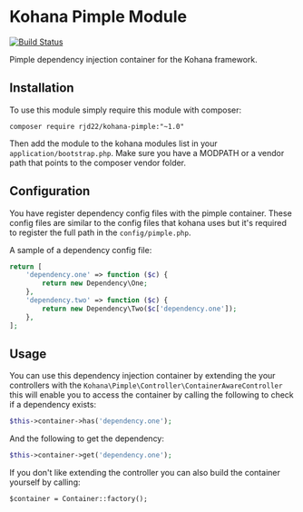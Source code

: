 # Kohana Pimple Module

[![Build Status](https://travis-ci.org/rjd22/kohana-pimple.svg)](https://travis-ci.org/rjd22/kohana-pimple)

Pimple dependency injection container for the Kohana framework.

## Installation

To use this module simply require this module with composer:

```
composer require rjd22/kohana-pimple:"~1.0"
```

Then add the module to the kohana modules list in your `application/bootstrap.php`. Make sure you have a MODPATH or a
vendor path that points to the composer vendor folder.

## Configuration

You have register dependency config files with the pimple container. These config files are similar to the config files
that kohana uses but it's required to register the full path in the `config/pimple.php`.

A sample of a dependency config file:

```php
return [
    'dependency.one' => function ($c) {
        return new Dependency\One;
    },
    'dependency.two' => function ($c) {
        return new Dependency\Two($c['dependency.one']);
    },
];
```


## Usage

You can use this dependency injection container by extending the your controllers with the `Kohana\Pimple\Controller\ContainerAwareController`
this will enable you to access the container by calling the following to check if a dependency exists:

```php
$this->container->has('dependency.one');
```
And the following to get the dependency:
 
```php
$this->container->get('dependency.one');
```

If you don't like extending the controller you can also build the container yourself by calling:

`$container = Container::factory();`
